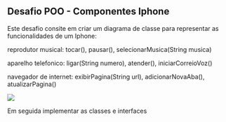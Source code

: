 ## Desafio POO - Componentes Iphone

Este desafio consite em criar um diagrama de classe para representar as funcionalidades de um Iphone:

reprodutor musical: tocar(), pausar(), selecionarMusica(String musica)

aparelho telefonico: ligar(String numero), atender(), iniciarCorreioVoz()

navegador de internet: exibirPagina(String url), adicionarNovaAba(), atualizarPagina()

[![](https://mermaid.ink/img/pako:eNptkk1OwzAQRq8SeRVEe4EskCrYdEFVUcQqm6k9TUc4M9HErqCld8f5aYkUvLEdf_F7Y_tirDg0hbEe2vaFoFKoS85SWzdHYcyWy5-n7A0bFReD6GtsyYKfR1YNKPqjvKPHgzBZmWc2cMIKnOiaAypj6CIlD8HeYELKRtRlWO6CQ_8YxILmD_d5A7GdfmiTgiVhGG3zXVDiKqv72Ri7Tqlz-TnVU5Ug41Yca1T5U4CA7HAqRWkXAn0WVST5kHP-H3h2InMuftGedAsV8b2SqH7CdjRUu5ETrPaQT7UieDrD7febglmY5F8DuXT1PbI04Yg1lqZIQwf6WZqSuxyku9h9szVF0IgLExuXih1fiikO4Fu8_gJ4Nrv1?type=png)](https://mermaid.live/edit#pako:eNptkk1OwzAQRq8SeRVEe4EskCrYdEFVUcQqm6k9TUc4M9HErqCld8f5aYkUvLEdf_F7Y_tirDg0hbEe2vaFoFKoS85SWzdHYcyWy5-n7A0bFReD6GtsyYKfR1YNKPqjvKPHgzBZmWc2cMIKnOiaAypj6CIlD8HeYELKRtRlWO6CQ_8YxILmD_d5A7GdfmiTgiVhGG3zXVDiKqv72Ri7Tqlz-TnVU5Ug41Yca1T5U4CA7HAqRWkXAn0WVST5kHP-H3h2InMuftGedAsV8b2SqH7CdjRUu5ETrPaQT7UieDrD7febglmY5F8DuXT1PbI04Yg1lqZIQwf6WZqSuxyku9h9szVF0IgLExuXih1fiikO4Fu8_gJ4Nrv1)

Em seguida implementar as classes e interfaces
